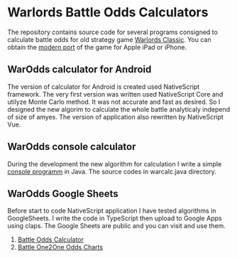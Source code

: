 # Warlords Battle Odds Calculators

The repository contains source code for several programs consigned to calculate battle odds for old  strategy game [Warlords Classic](https://en.wikipedia.org/wiki/Warlords_(1990_video_game)). You can obtain the [modern port](https://apps.apple.com/ru/app/warlords-classic-strategy/id532024361?l=en) of the game for Apple iPad or iPhone.

## WarOdds calculator for Android

The version of calculator for Android is created used NativeScript framework. The very first version was written used NativeScript Core and utilyze Monte Carlo method. It was not accurate and fast as desired. So I designed the new algorim to calculate the whole battle analyticaly independ of size of amyes. The version of application also rewritten by NativeScript Vue.

## WarOdds console calculator

During the development the new algorithm for calculation I write a simple [console programm](https://github.com/rabestro/WarOdds/releases/tag/0.2) in Java. The source codes in warcalc.java directory.

## WarOdds Google Sheets

Before start to code NativeScript application I have tested algorithms in GoogleSheets. I write the code in TypeScript then upload to Google Apps using claps. The Google Sheets are public and you can visit and use them.

1. [Battle Odds Calculator](https://docs.google.com/spreadsheets/d/1fV6ZTT-svuXWK-zfhH0Wu5UhQnFzhZ1_lIkksxyq60M/)
2. [Battle One2One Odds Charts](https://docs.google.com/spreadsheets/d/1ou9U7EJTYB_u3idbwfkAwBgYeWnDuyNZqPQVHiBfaLU/edit?usp=sharing)
